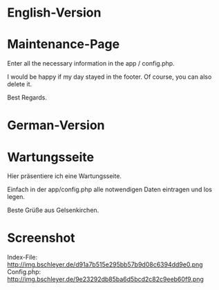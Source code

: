 # English-Version
# Maintenance-Page

Enter all the necessary information in the app / config.php.

I would be happy if my day stayed in the footer. Of course, you can also delete it.

Best Regards.

# German-Version
# Wartungsseite

Hier präsentiere ich eine Wartungsseite. 

Einfach in der app/config.php alle notwendigen Daten eintragen und los legen.

Beste Grüße aus Gelsenkirchen.

# Screenshot

Index-File: http://img.bschleyer.de/d91a7b515e295bb57b9d08c6394dd9e0.png
Config.php: http://img.bschleyer.de/9e23292db85ba6d5bcd2c82c9eeb60f9.png
